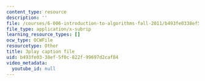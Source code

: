 ```yaml
---
content_type: resource
description: ''
file: /courses/6-006-introduction-to-algorithms-fall-2011/b493fe0338ef5f0c822f99697d2caf84_mQSp6VmfakA.vtt
file_type: application/x-subrip
learning_resource_types: []
ocw_type: OCWFile
resourcetype: Other
title: 3play caption file
uid: b493fe03-38ef-5f0c-822f-99697d2caf84
video_metadata:
  youtube_id: null
---
```

